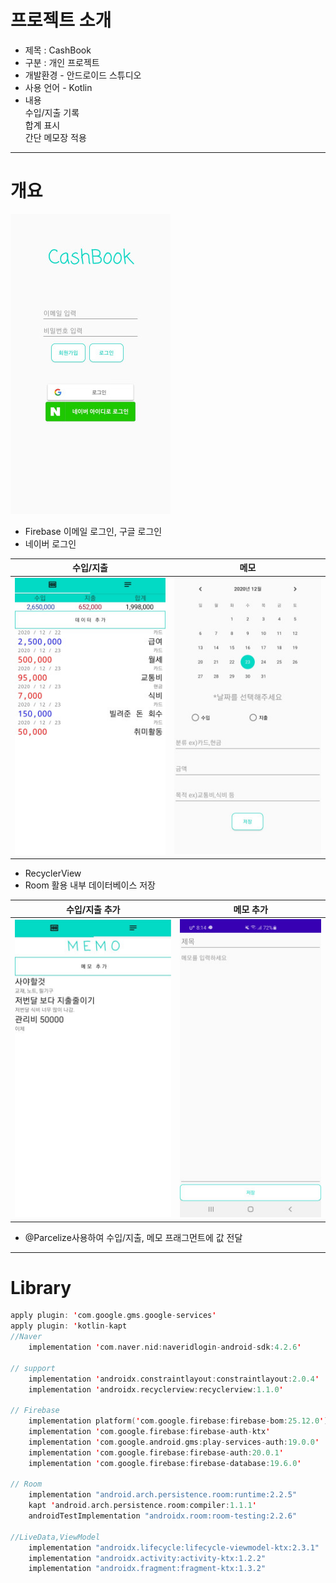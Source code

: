 # 프로젝트 소개
- 제목 : CashBook
- 구분 : 개인 프로젝트
- 개발환경 - 안드로이드 스튜디오
- 사용 언어 - Kotlin
- 내용  
수입/지출 기록  
합계 표시  
간단 메모장 적용

---
# 개요

![image1](https://github.com/jdsaeyqo/Project---AccountBook/blob/master/app/src/main/res/drawable/_cashbook_image1.jpg)
 
- Firebase 이메일 로그인, 구글 로그인
- 네이버 로그인  

수입/지출 | 메모
:------:|:-------:
![image2](https://github.com/jdsaeyqo/Project---AccountBook/blob/master/app/src/main/res/drawable/_cashbook_image2.jpg)|![image3](https://github.com/jdsaeyqo/Project---AccountBook/blob/master/app/src/main/res/drawable/_cashbook_image3.jpg)

- RecyclerView  
- Room 활용 내부 데이터베이스 저장

수입/지출 추가 | 메모 추가
:------:|:-------:
![image4](https://github.com/jdsaeyqo/Project---AccountBook/blob/master/app/src/main/res/drawable/_cashbook_image4.jpg)|![image5](https://github.com/jdsaeyqo/Project---AccountBook/blob/master/app/src/main/res/drawable/__cashbook_image5.jpg)  

- @Parcelize사용하여 수입/지출, 메모 프래그먼트에 값 전달  

---
# Library
~~~kotlin  
apply plugin: 'com.google.gms.google-services'
apply plugin: 'kotlin-kapt
//Naver
    implementation 'com.naver.nid:naveridlogin-android-sdk:4.2.6'
    
// support
    implementation 'androidx.constraintlayout:constraintlayout:2.0.4'
    implementation 'androidx.recyclerview:recyclerview:1.1.0'    
    
// Firebase
    implementation platform('com.google.firebase:firebase-bom:25.12.0')
    implementation 'com.google.firebase:firebase-auth-ktx'
    implementation 'com.google.android.gms:play-services-auth:19.0.0'
    implementation 'com.google.firebase:firebase-auth:20.0.1'
    implementation 'com.google.firebase:firebase-database:19.6.0' 
    
// Room
    implementation "android.arch.persistence.room:runtime:2.2.5"
    kapt 'android.arch.persistence.room:compiler:1.1.1'
    androidTestImplementation "androidx.room:room-testing:2.2.6"

//LiveData,ViewModel
    implementation "androidx.lifecycle:lifecycle-viewmodel-ktx:2.3.1"
    implementation "androidx.activity:activity-ktx:1.2.2"
    implementation "androidx.fragment:fragment-ktx:1.3.2"
~~~

